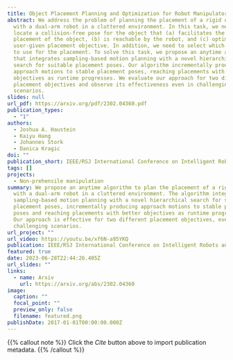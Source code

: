```yaml
---
title: Object Placement Planning and Optimization for Robot Manipulators
abstract: We address the problem of planning the placement of a rigid object
  with a dual-arm robot in a cluttered environment. In this task, we need to
  locate a collision-free pose for the object that (a) facilitates the stable
  placement of the object, (b) is reachable by the robot, and (c) optimizes a
  user-given placement objective. In addition, we need to select which robot arm
  to use for the placement. To solve this task, we propose an anytime algorithm
  that integrates sampling-based motion planning with a novel hierarchical
  search for suitable placement poses. Our algorithm incrementally produces
  approach motions to stable placement poses, reaching placements with better
  objectives as runtime progresses. We evaluate our approach for two different
  placement objectives and observe its effectiveness even in challenging
  scenarios.
slides: null
url_pdf: https://arxiv.org/pdf/2302.04360.pdf
publication_types:
  - "1"
authors:
  - Joshua A. Haustein
  - Kaiyu Hang
  - Johannes Stork
  - Danica Kragic
doi: ""
publication_short: IEEE/RSJ International Conference on Intelligent Robots and Systems (IROS)
tags: []
projects:
  - Non-prehensile manipulation
summary: We propose an anytime algorithm to plan the placement of a rigid object
  with a dual-arm robot in a cluttered environment. The algorithm integrates
  sampling-based motion planning with a novel hierarchical search for suitable
  placement poses, incrementally producing approach motions to stable placement
  poses and reaching placements with better objectives as runtime progresses.
  Our approach is effective for two different placement objectives, even in
  challenging scenarios.
url_project: ""
url_video: https://youtu.be/xf6N-a95YKQ
publication: IEEE/RSJ International Conference on Intelligent Robots and Systems (IROS)
featured: true
date: 2023-06-28T22:44:26.405Z
url_slides: ""
links:
  - name: Arxiv
    url: https://arxiv.org/abs/2302.04360
image:
  caption: ""
  focal_point: ""
  preview_only: false
  filename: featured.png
publishDate: 2017-01-01T00:00:00.000Z
---
```


{{% callout note %}}
Click the _Cite_ button above to import publication metadata.
{{% /callout %}}


